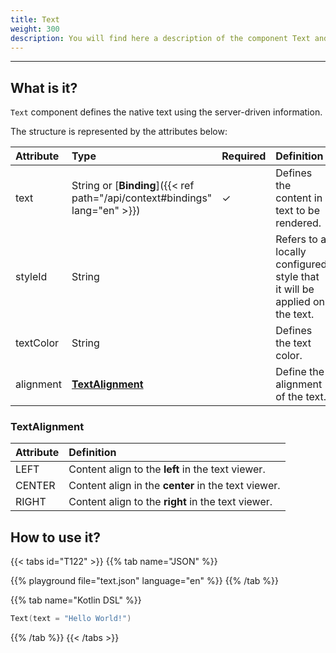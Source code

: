 ```yaml
---
title: Text
weight: 300
description: You will find here a description of the component Text and its attributes.
---
```


---

## What is it?

`Text` component defines the native text using the server-driven information.

The structure is represented by the attributes below:

| Attribute | Type                                                | Required | Definition                                                                |
| :-------- | :-------------------------------------------------- | :------- | :------------------------------------------------------------------------ |
| text      | String or [**Binding**]({{< ref path="/api/context#bindings" lang="en" >}}) | ✓        | Defines the content in text to be rendered.                               |
| styleId   | String                                              |          | Refers to a locally configured style that it will be applied on the text. |
| textColor | String                                              |          | Defines the text color.                                                   |
| alignment | [**TextAlignment**](#textalignment)                 |          | Define the alignment of the text.                                         |

### TextAlignment

| Attribute | Definition                                          |
| :------------- | :-------------------------------------------------- |
| LEFT           | Content align to the **left** in the text viewer.   |
| CENTER         | Content align in the **center** in the text viewer. |
| RIGHT          | Content align to the **right** in the text viewer.  |

## How to use it?

{{< tabs id="T122" >}}
{{% tab name="JSON" %}}

<!-- json-playground:text.json
{
    "_beagleComponent_": "beagle:text",
    "text": "Hello World!"
}
-->

{{% playground file="text.json" language="en" %}}
{{% /tab %}}

{{% tab name="Kotlin DSL" %}}

```kotlin
Text(text = "Hello World!")
```

{{% /tab %}}
{{< /tabs >}}
